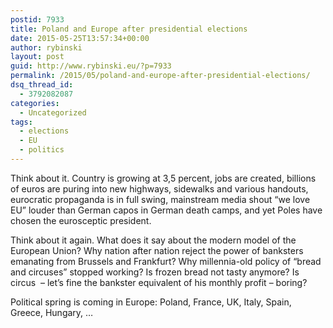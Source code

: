```yaml
---
postid: 7933
title: Poland and Europe after presidential elections
date: 2015-05-25T13:57:34+00:00
author: rybinski
layout: post
guid: http://www.rybinski.eu/?p=7933
permalink: /2015/05/poland-and-europe-after-presidential-elections/
dsq_thread_id:
  - 3792082087
categories:
  - Uncategorized
tags:
  - elections
  - EU
  - politics
---
```

Think about it. Country is growing at 3,5 percent, jobs are created, billions of euros are puring into new highways, sidewalks and various handouts, eurocratic propaganda is in full swing, mainstream media shout “we love EU” louder than German capos in German death camps, and yet Poles have chosen the eurosceptic president.

Think about it again. What does it say about the modern model of the European Union? Why nation after nation reject the power of banksters emanating from Brussels and Frankfurt? Why millennia-old policy of “bread and circuses” stopped working? Is frozen bread not tasty anymore? Is circus  – let’s fine the bankster equivalent of his monthly profit – boring?

Political spring is coming in Europe: Poland, France, UK, Italy, Spain, Greece, Hungary, …

 
